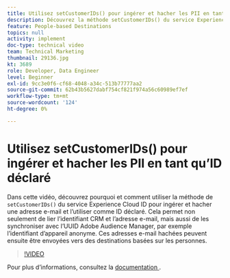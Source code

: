 ```yaml
---
title: Utilisez setCustomerIDs() pour ingérer et hacher les PII en tant qu’ID déclaré
description: Découvrez la méthode setCustomerIDs() du service Experience Cloud ID permettant d’ingérer et de hacher une adresse e-mail. Découvrez comment l’utiliser en tant qu’ID déclaré.
feature: People-based Destinations
topics: null
activity: implement
doc-type: technical video
team: Technical Marketing
thumbnail: 29136.jpg
kt: 3689
role: Developer, Data Engineer
level: Beginner
exl-id: 9cc3e0f6-cf68-4048-a34c-513b77777aa2
source-git-commit: 62b43b5627dabf754cf821f974a56c60989ef7ef
workflow-type: tm+mt
source-wordcount: '124'
ht-degree: 0%

---
```


# Utilisez setCustomerIDs() pour ingérer et hacher les PII en tant qu’ID déclaré

Dans cette vidéo, découvrez pourquoi et comment utiliser la méthode de `setCustomerIDs()` du service Experience Cloud ID pour ingérer et hacher une adresse e-mail et l’utiliser comme ID déclaré. Cela permet non seulement de lier l’identifiant CRM et l’adresse e-mail, mais aussi de les synchroniser avec l’UUID Adobe Audience Manager, par exemple l’identifiant d’appareil anonyme. Ces adresses e-mail hachées peuvent ensuite être envoyées vers des destinations basées sur les personnes.

>[!VIDEO](https://video.tv.adobe.com/v/29136/?quality=12)

Pour plus d’informations, consultez la [ documentation ](https://experienceleague.adobe.com/docs/id-service/using/reference/hashing-support.html?lang=fr).
